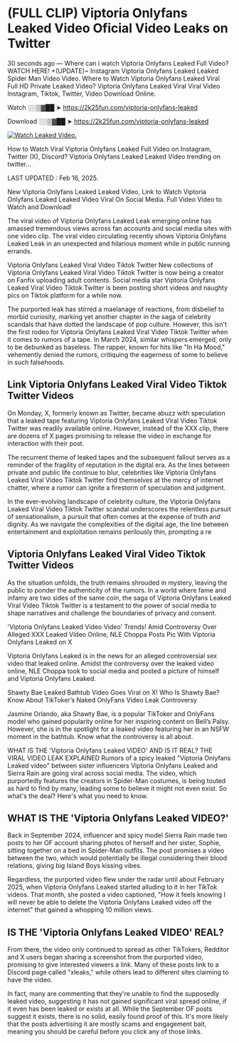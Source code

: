 # (FULL CLIP) Viptoria Onlyfans Leaked Video Oficial Video Leaks on Twitter

30 seconds ago — Where can i watch Viptoria Onlyfans Leaked Full Video? WATCH HERE! +(UPDATE)~ Instagram Viptoria Onlyfans Leaked Leaked Spider Man Video Video. Where to Watch Viptoria Onlyfans Leaked Viral Full HD Private Leaked Video? Viptoria Onlyfans Leaked Viral Viral Video Instagram, Tiktok, Twitter, Video Download Online.

Watch ░░▒▓██ ➤ https://2k25fun.com/viptoria-onlyfans-leaked

Download ░░▒▓██ ➤ https://2k25fun.com/viptoria-onlyfans-leaked

[![Watch Leaked Video.](https://miro.medium.com/v2/resize:fit:828/format:webp/1*cilzJN44JGOrTw9NJCrNHA.gif "Watch Leaked Video")](https://2k25fun.com/viptoria-onlyfans-leaked)

How to Watch Viral Viptoria Onlyfans Leaked Full Video on Instagram, Twitter (X), Discord? Viptoria Onlyfans Leaked Leaked Video trending on twitter...

LAST UPDATED : Feb 16, 2025.

New Viptoria Onlyfans Leaked Leaked Video, Link to Watch Viptoria Onlyfans Leaked Leaked Video Viral On Social Media. Full Video Video to Watch and Download!

The viral video of Viptoria Onlyfans Leaked Leak emerging online has amassed tremendous views across fan accounts and social media sites with one video clip. The viral video circulating recently shows Viptoria Onlyfans Leaked Leak in an unexpected and hilarious moment while in public running errands.

Viptoria Onlyfans Leaked Viral Video Tiktok Twitter New collections of Viptoria Onlyfans Leaked Viral Video Tiktok Twitter is now being a creator on Fanfix uploading adult contents. Social media star Viptoria Onlyfans Leaked Viral Video Tiktok Twitter is been posting short videos and naughty pics on Tiktok platform for a while now.

The purported leak has stirred a maelanage of reactions, from disbelief to morbid curiosity, marking yet another chapter in the saga of celebrity scandals that have dotted the landscape of pop culture. However, this isn't the first rodeo for Viptoria Onlyfans Leaked Viral Video Tiktok Twitter when it comes to rumors of a tape. In March 2024, similar whispers emerged, only to be debunked as baseless. The rapper, known for hits like "In Ha Mood," vehemently denied the rumors, critiquing the eagerness of some to believe in such falsehoods.

## Link Viptoria Onlyfans Leaked Viral Video Tiktok Twitter Videos

On Monday, X, formerly known as Twitter, became abuzz with speculation that a leaked tape featuring Viptoria Onlyfans Leaked Viral Video Tiktok Twitter was readily available online. However, instead of the XXX clip, there are dozens of X pages promising to release the video in exchange for interaction with their post.

The recurrent theme of leaked tapes and the subsequent fallout serves as a reminder of the fragility of reputation in the digital era. As the lines between private and public life continue to blur, celebrities like Viptoria Onlyfans Leaked Viral Video Tiktok Twitter find themselves at the mercy of internet chatter, where a rumor can ignite a firestorm of speculation and judgment.

In the ever-evolving landscape of celebrity culture, the Viptoria Onlyfans Leaked Viral Video Tiktok Twitter scandal underscores the relentless pursuit of sensationalism, a pursuit that often comes at the expense of truth and dignity. As we navigate the complexities of the digital age, the line between entertainment and exploitation remains perilously thin, prompting a re

##  Viptoria Onlyfans Leaked Viral Video Tiktok Twitter Videos

As the situation unfolds, the truth remains shrouded in mystery, leaving the public to ponder the authenticity of the rumors. In a world where fame and infamy are two sides of the same coin, the saga of Viptoria Onlyfans Leaked Viral Video Tiktok Twitter is a testament to the power of social media to shape narratives and challenge the boundaries of privacy and consent.

'Viptoria Onlyfans Leaked Video Video' Trends! Amid Controversy Over Alleged XXX Leaked Video Online, NLE Choppa Posts Pic With Viptoria Onlyfans Leaked on X

Viptoria Onlyfans Leaked is in the news for an alleged controversial sex video that leaked online. Amidst the controversy over the leaked video online, NLE Choppa took to social media and posted a picture of himself and Viptoria Onlyfans Leaked.

Shawty Bae Leaked Bathtub Video Goes Viral on X! Who Is Shawty Bae? Know About TikToker’s Naked OnlyFans Video Leak Controversy

Jasmine Orlando, aka Shawty Bae, is a popular TikToker and OnlyFans model who gained popularity online for her inspiring content on Bell’s Palsy. However, she is in the spotlight for a leaked video featuring her in an NSFW moment in the bathtub. Know what the controversy is all about.

WHAT IS THE 'Viptoria Onlyfans Leaked VIDEO' AND IS IT REAL? THE VIRAL VIDEO LEAK EXPLAINED Rumors of a spicy leaked "Viptoria Onlyfans Leaked video" between sister influencers Viptoria Onlyfans Leaked and Sierra Rain are going viral across social media. The video, which purportedly features the creators in Spider-Man costumes, is being touted as hard to find by many, leading some to believe it might not even exist. So what's the deal? Here's what you need to know.

## WHAT IS THE 'Viptoria Onlyfans Leaked VIDEO?'

Back in September 2024, influencer and spicy model Sierra Rain made two posts to her OF account sharing photos of herself and her sister, Sophie, sitting together on a bed in Spider-Man outfits. The post promises a video between the two, which would potentially be illegal considering their blood relations, giving big Island Boys kissing vibes.

Regardless, the purported video flew under the radar until about February 2025, when Viptoria Onlyfans Leaked started alluding to it in her TikTok videos. That month, she posted a video captioned, "How it feels knowing I will never be able to delete the Viptoria Onlyfans Leaked video off the internet" that gained a whopping 10 million views.

## IS THE 'Viptoria Onlyfans Leaked VIDEO' REAL?

From there, the video only continued to spread as other TikTokers, Redditor and X users began sharing a screenshot from the purported video, promising to give interested viewers a link. Many of these posts link to a Discord page called "xleaks," while others lead to different sites claiming to have the video.

In fact, many are commenting that they're unable to find the supposedly leaked video, suggesting it has not gained significant viral spread online, if it even has been leaked or exists at all. While the September OF posts suggest it exists, there is no solid, easily found proof of this. It's more likely that the posts advertising it are mostly scams and engagement bait, meaning you should be careful before you click any of those links.